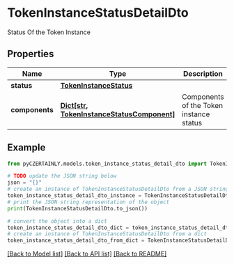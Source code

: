 # TokenInstanceStatusDetailDto

Status Of the Token Instance

## Properties

Name | Type | Description | Notes
------------ | ------------- | ------------- | -------------
**status** | [**TokenInstanceStatus**](TokenInstanceStatus.md) |  | 
**components** | [**Dict[str, TokenInstanceStatusComponent]**](TokenInstanceStatusComponent.md) | Components of the Token instance status | [optional] 

## Example

```python
from pyCZERTAINLY.models.token_instance_status_detail_dto import TokenInstanceStatusDetailDto

# TODO update the JSON string below
json = "{}"
# create an instance of TokenInstanceStatusDetailDto from a JSON string
token_instance_status_detail_dto_instance = TokenInstanceStatusDetailDto.from_json(json)
# print the JSON string representation of the object
print(TokenInstanceStatusDetailDto.to_json())

# convert the object into a dict
token_instance_status_detail_dto_dict = token_instance_status_detail_dto_instance.to_dict()
# create an instance of TokenInstanceStatusDetailDto from a dict
token_instance_status_detail_dto_from_dict = TokenInstanceStatusDetailDto.from_dict(token_instance_status_detail_dto_dict)
```
[[Back to Model list]](../README.md#documentation-for-models) [[Back to API list]](../README.md#documentation-for-api-endpoints) [[Back to README]](../README.md)


